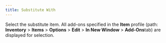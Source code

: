 ```yaml
---
title: Substitute With
---
```



Select the substitute item. All add-ons  specified in the **Item** profile  (path: **Inventory** > **Items**  > **Options** > **Edit** > **In New Window** >  **Add-Ons**tab) are displayed for selection.
